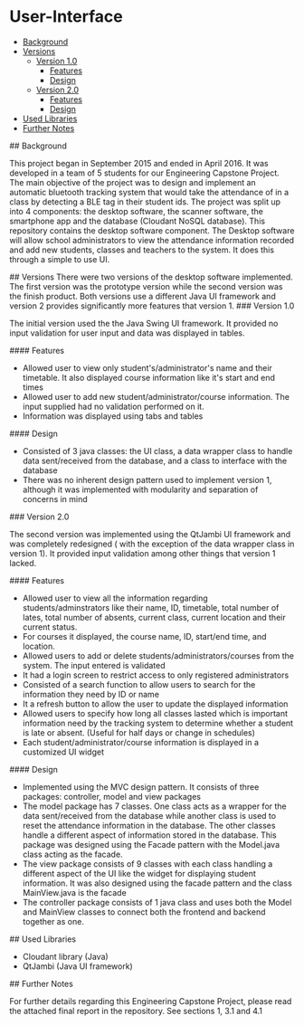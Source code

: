 # User-Interface

* [Background](#headers) <br/>
* [Versions](#v) <br/>
  * [Version 1.0](#v1) <br/>
    * [Features](#of) <br/>
    * [Design](#od) <br/>
  * [Version 2.0](#v2) <br/>
    * [Features](#tf) <br/>
    * [Design](#td) <br/>
* [Used Libraries](#ul) <br/>
* [Further Notes](#fn) <br/>

<a name="headers"/>
## Background

This project began in September 2015 and ended in April 2016. It was developed in a team of 5 students for our Engineering Capstone Project. The main objective of the project was to design and implement an automatic bluetooth tracking system that would take the attendance of in a class by detecting a BLE tag in their student ids. The project was split up into 4 components: the desktop software, the scanner software, the smartphone app and the database (Cloudant NoSQL database). This repository contains the desktop software component. The Desktop software will allow school administrators to view the attendance information recorded and add new students, classes and teachers to the system. It does this through a simple to use UI.

<a name="v"/>
## Versions
There were two versions of the desktop software implemented. The first version was the prototype version while the second version was the finish product. Both versions use a different Java UI framework and version 2 provides significantly more features that version 1.

<a name="v1"/>
### Version 1.0

The initial version used the the Java Swing UI framework. It provided no input validation for user input and data was displayed in tables. 

<a name="of"/>
#### Features

* Allowed user to view only student's/administrator's name and their timetable. It also displayed course information like it's start and end times
* Allowed user to add new student/administrator/course information. The input supplied had no validation performed on it.
* Information was displayed using tabs and tables

<a name="od"/>
#### Design

* Consisted of 3 java classes: the UI class, a data wrapper class to handle data sent/received from the database, and a class to interface with the database
* There was no inherent design pattern used to implement version 1, although it was implemented with modularity and separation of concerns in mind

<a name="v2"/>
### Version 2.0

The second version was implemented using the QtJambi UI framework and was completely redesigned ( with the exception of the data wrapper class in version 1). It provided input validation among other things that version 1 lacked.

<a name="tf"/>
#### Features

* Allowed user to view all the information regarding students/adminstrators like their name, ID, timetable, total number of lates, total number of absents, current class, current location and their current status.
* For courses it displayed, the course name, ID, start/end time, and location.
* Allowed users to add or delete students/administrators/courses from the system. The input entered is validated
* It had a login screen to restrict access to only registered administrators
* Consisted of a search function to allow users to search for the information they need by ID or name
* It a refresh button to allow the user to update the displayed information
* Allowed users to specify how long all classes lasted which is important information need by the tracking system to determine whether a student is late or absent. (Useful for half days or change in schedules)
* Each student/administrator/course information is displayed in a customized UI widget

<a name="td"/>
#### Design

* Implemented using the MVC design pattern. It consists of three packages: controller, model and view packages
* The model package has 7 classes. One class acts as a wrapper for the data sent/received from the database while another class is used to reset the attendance information in the database. The other classes handle a different aspect of information stored in the database. This package was designed using the Facade pattern with the Model.java class acting as the facade.
* The view package consists of 9 classes with each class handling a different aspect of the UI like the widget for displaying student information. It was also designed using the facade pattern and the class MainView.java is the facade
* The controller package consists of 1 java class and uses both the Model and MainView classes to connect both the frontend and backend together as one.

<a name="ul"/>
## Used Libraries

* Cloudant library (Java)
* QtJambi (Java UI framework)

<a name="fn"/>
## Further Notes

For further details regarding this Engineering Capstone Project, please read the attached final report in the repository. See sections 1, 3.1 and 4.1 
